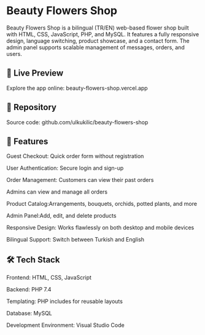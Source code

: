 # Beauty Flowers Shop

Beauty Flowers Shop is a bilingual (TR/EN) web-based flower shop built with HTML, CSS, JavaScript, PHP, and MySQL. It features a fully responsive design, language switching, product showcase, and a contact form. The admin panel supports scalable management of messages, orders, and users.

## 🔗 Live Preview
Explore the app online: beauty-flowers-shop.vercel.app

## 📂 Repository
Source code: github.com/ulkukilic/beauty-flowers-shop

## 🌟 Features
Guest Checkout: Quick order form without registration

User Authentication: Secure login and sign-up

Order Management: Customers can view their past orders

Admins can view and manage all orders

Product Catalog:Arrangements, bouquets, orchids, potted plants, and more

Admin Panel:Add, edit, and delete products

Responsive Design: Works flawlessly on both desktop and mobile devices

Bilingual Support:  Switch between Turkish and English

## 🛠️ Tech Stack
Frontend: HTML, CSS, JavaScript

Backend: PHP 7.4

Templating: PHP includes for reusable layouts

Database: MySQL

Development Environment: Visual Studio Code